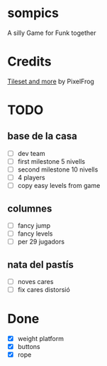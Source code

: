 # sompics

A silly Game for Funk together

# Credits

[Tileset and more](https://pixelfrog-assets.itch.io/kings-and-pigs) by PixelFrog

# TODO

## base de la casa

- [ ] dev team
- [ ] first milestone 5 nivells
- [ ] second milestone 10 nivells
- [ ] 4 players
- [ ] copy easy levels from game

## columnes

- [ ] fancy jump
- [ ] fancy levels
- [ ] per 29 jugadors

## nata del pastís

- [ ] noves cares
- [ ] fix cares distorsió

# Done

- [x] weight platform
- [x] buttons
- [x] rope
